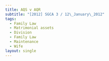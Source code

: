 ```yaml
---
title: AQS v AQR
subtitle: "[2012] SGCA 3 / 12\_January\_2012"
tags:
  - Family Law
  - Matrimonial assets
  - Division
  - Family Law
  - Maintenance
  - Wife
layout: single
---
```


